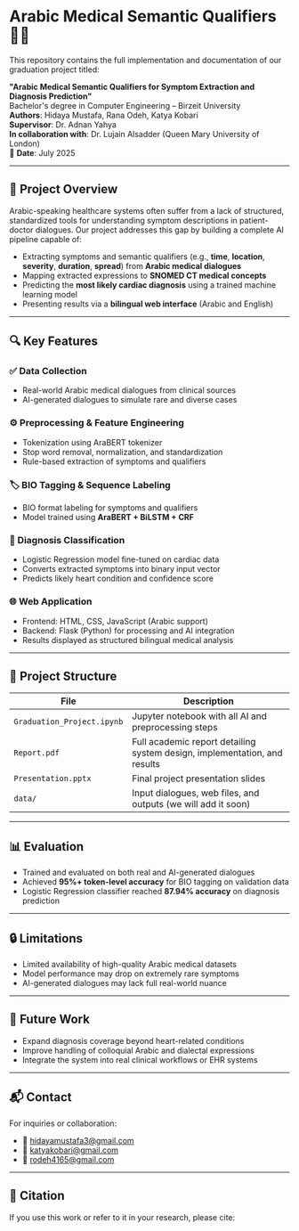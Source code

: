 # Arabic Medical Semantic Qualifiers 💉🧠

This repository contains the full implementation and documentation of our graduation project titled:

**"Arabic Medical Semantic Qualifiers for Symptom Extraction and Diagnosis Prediction"**  
Bachelor's degree in Computer Engineering – Birzeit University  
**Authors**: Hidaya Mustafa, Rana Odeh, Katya Kobari  
**Supervisor**: Dr. Adnan Yahya  
**In collaboration with**: Dr. Lujain Alsadder (Queen Mary University of London)  
📅 **Date**: July 2025

---

## 🧠 Project Overview

Arabic-speaking healthcare systems often suffer from a lack of structured, standardized tools for understanding symptom descriptions in patient-doctor dialogues. Our project addresses this gap by building a complete AI pipeline capable of:

- Extracting symptoms and semantic qualifiers (e.g., **time**, **location**, **severity**, **duration**, **spread**) from **Arabic medical dialogues**
- Mapping extracted expressions to **SNOMED CT medical concepts**
- Predicting the **most likely cardiac diagnosis** using a trained machine learning model
- Presenting results via a **bilingual web interface** (Arabic and English)

---

## 🔍 Key Features

### ✅ Data Collection
- Real-world Arabic medical dialogues from clinical sources
- AI-generated dialogues to simulate rare and diverse cases

### ⚙️ Preprocessing & Feature Engineering
- Tokenization using AraBERT tokenizer
- Stop word removal, normalization, and standardization
- Rule-based extraction of symptoms and qualifiers

### 🏷️ BIO Tagging & Sequence Labeling
- BIO format labeling for symptoms and qualifiers
- Model trained using **AraBERT + BiLSTM + CRF**

### 🧩 Diagnosis Classification
- Logistic Regression model fine-tuned on cardiac data
- Converts extracted symptoms into binary input vector
- Predicts likely heart condition and confidence score

### 🌐 Web Application
- Frontend: HTML, CSS, JavaScript (Arabic support)
- Backend: Flask (Python) for processing and AI integration
- Results displayed as structured bilingual medical analysis

---

## 📁 Project Structure

| File | Description |
|------|-------------|
| `Graduation_Project.ipynb` | Jupyter notebook with all AI and preprocessing steps |
| `Report.pdf` | Full academic report detailing system design, implementation, and results |
| `Presentation.pptx` | Final project presentation slides |
| `data/` | Input dialogues, web files, and outputs (we will add it soon) |

---

## 📊 Evaluation

- Trained and evaluated on both real and AI-generated dialogues
- Achieved **95%+ token-level accuracy** for BIO tagging on validation data
- Logistic Regression classifier reached **87.94% accuracy** on diagnosis prediction

---

## 🔒 Limitations

- Limited availability of high-quality Arabic medical datasets
- Model performance may drop on extremely rare symptoms
- AI-generated dialogues may lack full real-world nuance

---

## 🔭 Future Work

- Expand diagnosis coverage beyond heart-related conditions
- Improve handling of colloquial Arabic and dialectal expressions
- Integrate the system into real clinical workflows or EHR systems

---

## 📬 Contact

For inquiries or collaboration:

- 📧 hidayamustafa3@gmail.com  
- 📧 katyakobari@gmail.com
- 📧 rodeh4165@gmail.com

---

## 📝 Citation

If you use this work or refer to it in your research, please cite:

